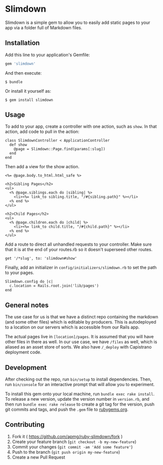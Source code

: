# Slimdown

Slimdown is a simple gem to allow you to easily add static pages to your app
via a folder full of Markdown files.

## Installation

Add this line to your application's Gemfile:

```ruby
gem 'slimdown'
```

And then execute:

    $ bundle

Or install it yourself as:

    $ gem install slimdown

## Usage

To add to your app, create a controller with one action, such as `show`. In that
action, add code to pull in the action:

    class SlimdownController < ApplicationController
      def show
        @page = Slimdown::Page.find(params[:slug])
      end
    end

Then add a view for the show action.

    <%= @page.body.to_html.html_safe %>

    <h2>Sibling Pages</h2>
    <ul>
      <% @page.siblings.each do |sibling| %>
        <li><%= link_to sibling.title, "/#{sibling.path}" %></li>
      <% end %>
    </ul>

    <h2>Child Pages</h2>
    <ul>
      <% @page.children.each do |child| %>
        <li><%= link_to child.title, "/#{child.path}" %></li>
      <% end %>
    </ul>

Add a route to direct all unhandled requests to your controller. Make sure that
it is at the end of your routes.rb so it doesn't superseed other routes.

    get '/*slug', to: 'slimdown#show'

Finally, add an initializer in `config/initializers/slimdown.rb` to set the path
to your pages.

    Slimdown.config do |c|
      c.location = Rails.root.join('lib/pages')
    end


## General notes

The use case for us is that we have a distinct repo containing the markdown (and
some other files) which is editable by producers. This is autodeployed to a
location on our servers which is accessible from our Rails app.

The actual pages live in `[location]/pages`. It is assumed that you will have
other files in there as well. In our use case, we have `/files` as well, which
is aliased as an asset store of sorts. We also have `/_deploy` with Capistrano
deployment code.


## Development

After checking out the repo, run `bin/setup` to install dependencies. Then, run `bin/console` for an interactive prompt that will allow you to experiment.

To install this gem onto your local machine, run `bundle exec rake install`. To release a new version, update the version number in `version.rb`, and then run `bundle exec rake release` to create a git tag for the version, push git commits and tags, and push the `.gem` file to [rubygems.org](https://rubygems.org).

## Contributing

1. Fork it ( https://github.com/apmg/ruby-slimdown/fork )
2. Create your feature branch (`git checkout -b my-new-feature`)
3. Commit your changes (`git commit -am 'Add some feature'`)
4. Push to the branch (`git push origin my-new-feature`)
5. Create a new Pull Request
